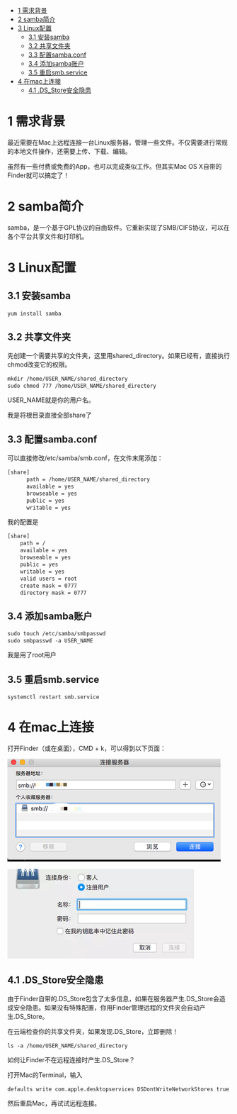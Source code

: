 
<!-- @import "[TOC]" {cmd="toc" depthFrom=1 depthTo=6 orderedList=false} -->

<!-- code_chunk_output -->

- [1 需求背景](#1-需求背景)
- [2 samba简介](#2-samba简介)
- [3 Linux配置](#3-linux配置)
  - [3.1 安装samba](#31-安装samba)
  - [3.2 共享文件夹](#32-共享文件夹)
  - [3.3 配置samba.conf](#33-配置sambaconf)
  - [3.4 添加samba账户](#34-添加samba账户)
  - [3.5 重启smb.service](#35-重启smbservice)
- [4 在mac上连接](#4-在mac上连接)
  - [4.1 \.DS\_Store安全隐患](#41-ds_store安全隐患)

<!-- /code_chunk_output -->

# 1 需求背景

最近需要在Mac上远程连接一台Linux服务器，管理一些文件。不仅需要进行常规的本地文件操作，还需要上传、下载、编辑。

虽然有一些付费或免费的App，也可以完成类似工作。但其实Mac OS X自带的Finder就可以搞定了！

# 2 samba简介

samba，是一个基于GPL协议的自由软件。它重新实现了SMB/CIFS协议，可以在各个平台共享文件和打印机。

# 3 Linux配置

## 3.1 安装samba

```
yum install samba
```

## 3.2 共享文件夹

先创建一个需要共享的文件夹，这里用shared\_directory。如果已经有，直接执行chmod改变它的权限。

```
mkdir /home/USER_NAME/shared_directory
sudo chmod 777 /home/USER_NAME/shared_directory
```

USER\_NAME就是你的用户名。

我是将根目录直接全部share了

## 3.3 配置samba.conf

可以直接修改/etc/samba/smb.conf，在文件末尾添加：

```
[share]
      path = /home/USER_NAME/shared_directory
      available = yes
      browseable = yes
      public = yes
      writable = yes
```

我的配置是

```
[share]
	path = /
	available = yes
	browseable = yes
	public = yes
	writable = yes
    valid users = root
    create mask = 0777
    directory mask = 0777
```

## 3.4 添加samba账户

```
sudo touch /etc/samba/smbpasswd
sudo smbpasswd -a USER_NAME
```

我是用了root用户

## 3.5 重启smb.service

```
systemctl restart smb.service
```

# 4 在mac上连接

打开Finder（或在桌面），CMD + k，可以得到以下页面：

![](./images/2019-05-10-10-26-18.png)

![](./images/2019-05-10-10-28-24.png)

## 4.1 \.DS\_Store安全隐患

由于Finder自带的.DS\_Store包含了太多信息，如果在服务器产生.DS_Store会造成安全隐患。如果没有特殊配置，你用Finder管理远程的文件夹会自动产生.DS\_Store。

在云端检查你的共享文件夹，如果发现\.DS\_Store，立即删除！

```
ls -a /home/USER_NAME/shared_directory
```

如何让Finder不在远程连接时产生.DS\_Store？

打开Mac的Terminal，输入

```
defaults write com.apple.desktopservices DSDontWriteNetworkStores true
```

然后重启Mac，再试试远程连接。